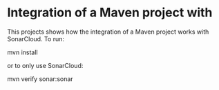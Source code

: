 # Integration of a Maven project with

This projects shows how the integration of a Maven project works with SonarCloud. To run:

mvn install

or to only use SonarCloud:

mvn verify sonar:sonar